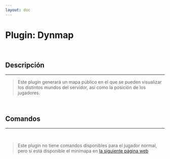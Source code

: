 ```yaml
---
layout: doc
---
```


# Plugin: Dynmap

<br/>

## Descripción
---

> Este plugin generará un mapa público en el que se pueden visualizar los distintos mundos del servidor, así como la posición de los jugadores.

<br/>

## Comandos
---

<br/>

> Este plugin no tiene comandos disponibles para el jugador normal, pero sí está disponible el minimapa en [la siguiente página web](https://cambiarluego.com)
